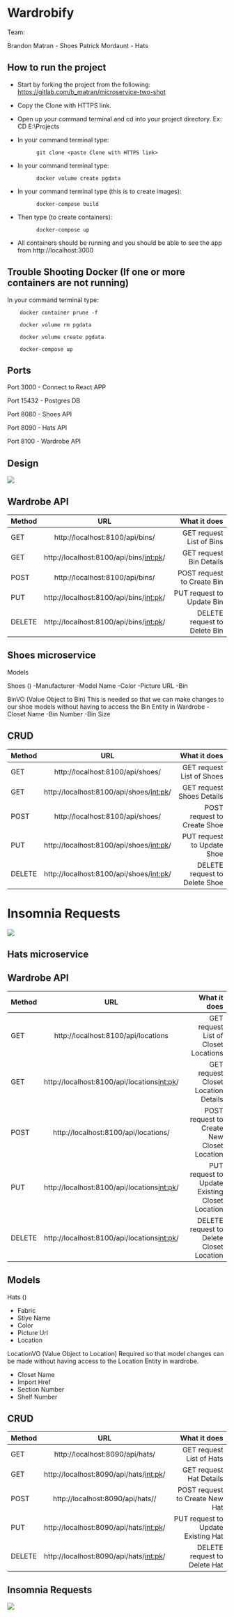 # Wardrobify

Team:

Brandon Matran - Shoes
Patrick Mordaunt - Hats



## How to run the project
- Start by forking the project from the following: https://gitlab.com/b_matran/microservice-two-shot

- Copy the Clone with HTTPS link.

- Open up your command terminal and cd into your project directory. Ex: CD E:\Projects

- In your command terminal type:

            git clone <paste Clone with HTTPS link>

- In your command terminal type:

            docker volume create pgdata

- In your command terminal type (this is to create images):

            docker-compose build

- Then type (to create containers):

            docker-compose up

* All containers should be running and you should be able to see the app from http://localhost:3000



## Trouble Shooting Docker (If one or more containers are not running)

In your command terminal type:

        docker container prune -f

        docker volume rm pgdata

        docker volume create pgdata

        docker-compose up


## Ports

Port 3000 - Connect to React APP

Port 15432 - Postgres DB

Port 8080 - Shoes API

Port 8090 - Hats API

Port 8100 - Wardrobe API



## Design

![](Diagram.jpg)

## Wardrobe API


|   Method      |       URL                               |    What it does             |
| ------------- |:---------------------------------------:| ---------------------------:|
| GET           | http://localhost:8100/api/bins/         | GET request List of Bins    |
| GET           | http://localhost:8100/api/bins/<int:pk>/| GET request Bin Details     |
| POST          | http://localhost:8100/api/bins/         | POST request to Create Bin  |
| PUT           | http://localhost:8100/api/bins/<int:pk>/| PUT request to Update Bin   |
| DELETE        | http://localhost:8100/api/bins/<int:pk>/| DELETE request to Delete Bin|



## Shoes microservice

Models

Shoes ()
-Manufacturer
-Model Name
-Color
-Picture URL
-Bin

BinVO (Value Object to Bin) This is needed so that we can make changes to our shoe models without having to access the Bin Entity in Wardrobe
-Closet Name
-Bin Number
-Bin Size

## CRUD


|   Method      |       URL                                |    What it does              |
| ------------- |:---------------------------------------: | ----------------------------:|
| GET           | http://localhost:8100/api/shoes/         | GET request List of Shoes    |
| GET           | http://localhost:8100/api/shoes/<int:pk>/| GET request Shoes Details    |
| POST          | http://localhost:8100/api/shoes/         | POST request to Create Shoe  |
| PUT           | http://localhost:8100/api/shoes/<int:pk>/| PUT request to Update Shoe   |
| DELETE        | http://localhost:8100/api/shoes/<int:pk>/| DELETE request to Delete Shoe|


# Insomnia Requests
![](InsomniaRequestsShoes.jpg)



## Hats microservice

## Wardrobe API


|   Method      |             URL                              |    What it does                                |
| ------------- |:--------------------------------------------:| ----------------------------------------------:|
| GET           | http://localhost:8100/api/locations          | GET request List of Closet Locations           |
| GET           | http://localhost:8100/api/locations<int:pk>/ | GET request Closet Location Details            |
| POST          | http://localhost:8100/api/locations/         | POST request to Create New Closet Location     |
| PUT           | http://localhost:8100/api/locations<int:pk>/ | PUT request to Update Existing Closet Location |
| DELETE        | http://localhost:8100/api/locations<int:pk>/ | DELETE request to Delete Closet Location       |



## Models

Hats ()
- Fabric
- Stlye Name
- Color
- Picture Url
- Location

LocationVO (Value Object to Location) Required so that model changes can be made without having access to the Location Entity in wardrobe.
- Closet Name
- Import Href
- Section Number
- Shelf Number


## CRUD

|   Method      |             URL                              |    What it does                    |
| ------------- |:--------------------------------------------:| ----------------------------------:|
| GET           | http://localhost:8090/api/hats/              | GET request List of Hats           |
| GET           | http://localhost:8090/api/hats/<int:pk>/     | GET request Hat Details            |
| POST          | http://localhost:8090/api/hats//             | POST request to Create New Hat     |
| PUT           | http://localhost:8090/api/hats/<int:pk>/     | PUT request to Update Existing Hat |
| DELETE        | http://localhost:8090/api/hats/<int:pk>/     | DELETE request to Delete Hat       |


## Insomnia Requests

![](InsomniaRequestsHats.jpg)

